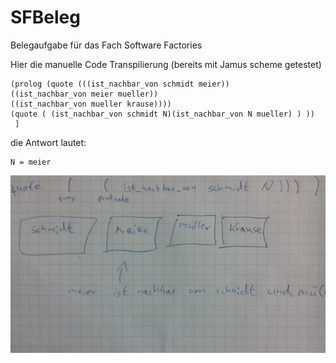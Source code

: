# SFBeleg
Belegaufgabe für das Fach Software Factories

Hier die manuelle Code Transpilierung (bereits mit Jamus scheme getestet)
```
(prolog (quote (((ist_nachbar_von schmidt meier))
((ist_nachbar_von meier mueller))
((ist_nachbar_von mueller krause))))
(quote ( (ist_nachbar_von schmidt N)(ist_nachbar_von N mueller) ) ))
 ]
```
die Antwort lautet:
```
N = meier
```
![Bilder der Lösung](prolog_v1.jpg)
